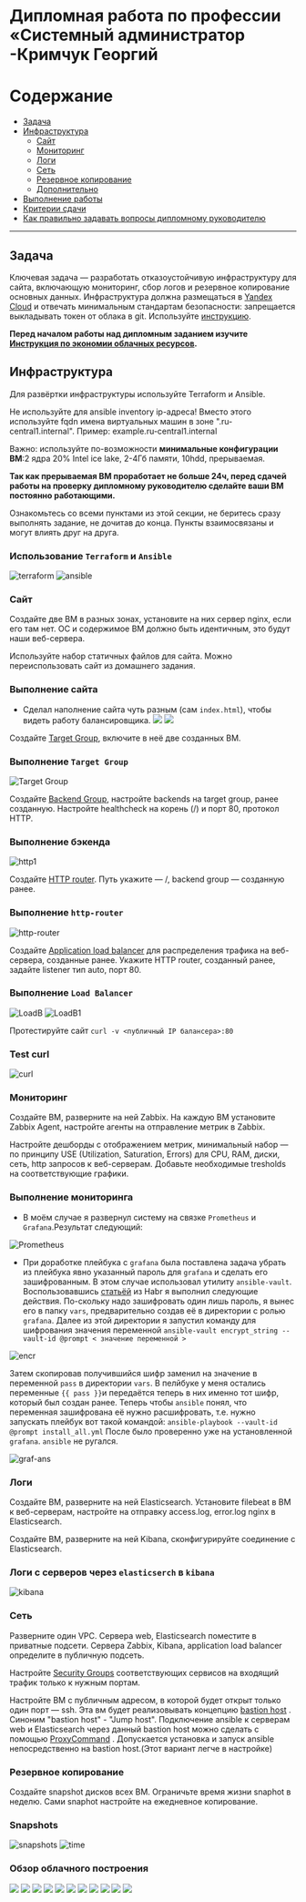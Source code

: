#  Дипломная работа по профессии «Системный администратор -Кримчук Георгий
Содержание
==========
* [Задача](#Задача)
* [Инфраструктура](#Инфраструктура)
    * [Сайт](#Сайт)
    * [Мониторинг](#Мониторинг)
    * [Логи](#Логи)
    * [Сеть](#Сеть)
    * [Резервное копирование](#Резервное-копирование)
    * [Дополнительно](#Дополнительно)
* [Выполнение работы](#Выполнение-работы)
* [Критерии сдачи](#Критерии-сдачи)
* [Как правильно задавать вопросы дипломному руководителю](#Как-правильно-задавать-вопросы-дипломному-руководителю) 

---------

## Задача
Ключевая задача — разработать отказоустойчивую инфраструктуру для сайта, включающую мониторинг, сбор логов и резервное копирование основных данных. Инфраструктура должна размещаться в [Yandex Cloud](https://cloud.yandex.com/) и отвечать минимальным стандартам безопасности: запрещается выкладывать токен от облака в git. Используйте [инструкцию](https://cloud.yandex.ru/docs/tutorials/infrastructure-management/terraform-quickstart#get-credentials).

**Перед началом работы над дипломным заданием изучите [Инструкция по экономии облачных ресурсов](https://github.com/netology-code/devops-materials/blob/master/cloudwork.MD).**

## Инфраструктура
Для развёртки инфраструктуры используйте Terraform и Ansible.  

Не используйте для ansible inventory ip-адреса! Вместо этого используйте fqdn имена виртуальных машин в зоне ".ru-central1.internal". Пример: example.ru-central1.internal  

Важно: используйте по-возможности **минимальные конфигурации ВМ**:2 ядра 20% Intel ice lake, 2-4Гб памяти, 10hdd, прерываемая. 

**Так как прерываемая ВМ проработает не больше 24ч, перед сдачей работы на проверку дипломному руководителю сделайте ваши ВМ постоянно работающими.**

Ознакомьтесь со всеми пунктами из этой секции, не беритесь сразу выполнять задание, не дочитав до конца. Пункты взаимосвязаны и могут влиять друг на друга.

### Использование `Terraform` и `Ansible`

![terraform](https://github.com/George210890/sys-diplom/blob/main/inst-terraform.png)
![ansible](https://github.com/George210890/sys-diplom/blob/main/ansible-ping.png)

### Сайт
Создайте две ВМ в разных зонах, установите на них сервер nginx, если его там нет. ОС и содержимое ВМ должно быть идентичным, это будут наши веб-сервера.

Используйте набор статичных файлов для сайта. Можно переиспользовать сайт из домашнего задания.

### Выполнение сайта 

 - Сделал наполнение сайта чуть разным (сам `index.html`), чтобы видеть работу балансировщика.
![](https://github.com/George210890/sys-diplom/blob/main/scr-web1.png)
![](https://github.com/George210890/sys-diplom/blob/main/scr-web2.png)

Создайте [Target Group](https://cloud.yandex.com/docs/application-load-balancer/concepts/target-group), включите в неё две созданных ВМ.

### Выполнение `Target Group`

![Target Group](https://github.com/George210890/sys-diplom/blob/main/target-group.png)

Создайте [Backend Group](https://cloud.yandex.com/docs/application-load-balancer/concepts/backend-group), настройте backends на target group, ранее созданную. Настройте healthcheck на корень (/) и порт 80, протокол HTTP.

### Выполнение бэкенда
![http1](https://github.com/George210890/sys-diplom/blob/main/http-router1.png)

Создайте [HTTP router](https://cloud.yandex.com/docs/application-load-balancer/concepts/http-router). Путь укажите — /, backend group — созданную ранее.

### Выполнение `http-router`

![http-router](https://github.com/George210890/sys-diplom/blob/main/http-router.png)

Создайте [Application load balancer](https://cloud.yandex.com/en/docs/application-load-balancer/) для распределения трафика на веб-сервера, созданные ранее. Укажите HTTP router, созданный ранее, задайте listener тип auto, порт 80.

### Выполнение `Load Balancer`

![LoadB](https://github.com/George210890/sys-diplom/blob/main/load-balabcer.png)
![LoadB1](https://github.com/George210890/sys-diplom/blob/main/load-b-1.png)


Протестируйте сайт
`curl -v <публичный IP балансера>:80` 

### Test curl
![curl](https://github.com/George210890/sys-diplom/blob/main/curl.png)

### Мониторинг
Создайте ВМ, разверните на ней Zabbix. На каждую ВМ установите Zabbix Agent, настройте агенты на отправление метрик в Zabbix. 

Настройте дешборды с отображением метрик, минимальный набор — по принципу USE (Utilization, Saturation, Errors) для CPU, RAM, диски, сеть, http запросов к веб-серверам. Добавьте необходимые tresholds на соответствующие графики.

### Выполнение мониторинга

- В моём случае я развернул систему на связке `Prometheus` и `Grafana`.Результат следующий:


![Prometheus](https://github.com/George210890/sys-diplom/blob/main/prometheus-node-exporter.png)

- При доработке плейбука с `grafana` была поставлена задача убрать из плейбука явно указанный пароль для `grafana` и сделать его зашифрованным. В этом случае использовал утилиту `ansible-vault`. Воспользовавшись [статьёй](https://habr.com/ru/companies/otus/articles/722106/) из Habr я выполнил следующие действия. По-скольку надо зашифровать один лишь пароль, я вынес его в папку `vars`, предварительно создав её в директории с ролью `grafana`. Далее из этой директории я запустил команду для шифрования значения переменной `ansible-vault encrypt_string --vault-id @prompt < значение переменной >` 

![encr](scr/encr.png) 

Затем скопировав получившийся шифр заменил на значение в переменной `pass` в директории `vars`. В пелйбуке у меня остались переменные `{{ pass }}`и передаётся теперь в них именно тот шифр, который был создан ранее. Теперь чтобы `ansible` понял, что переменная зашифрована её нужно расшифровать, т.е. нужно запускать плейбук вот такой командой: `ansible-playbook --vault-id @prompt install_all.yml` После было проверенно уже на установленной `grafana`. `ansible` не ругался.

![graf-ans](scr/graf-ans.png)


### Логи
Cоздайте ВМ, разверните на ней Elasticsearch. Установите filebeat в ВМ к веб-серверам, настройте на отправку access.log, error.log nginx в Elasticsearch.

Создайте ВМ, разверните на ней Kibana, сконфигурируйте соединение с Elasticsearch.

### Логи с серверов через `elasticserch` в `kibana`

![kibana](scr/kibana-logs.png)


### Сеть
Разверните один VPC. Сервера web, Elasticsearch поместите в приватные подсети. Сервера Zabbix, Kibana, application load balancer определите в публичную подсеть.

Настройте [Security Groups](https://cloud.yandex.com/docs/vpc/concepts/security-groups) соответствующих сервисов на входящий трафик только к нужным портам.

Настройте ВМ с публичным адресом, в которой будет открыт только один порт — ssh.  Эта вм будет реализовывать концепцию  [bastion host]( https://cloud.yandex.ru/docs/tutorials/routing/bastion) . Синоним "bastion host" - "Jump host". Подключение  ansible к серверам web и Elasticsearch через данный bastion host можно сделать с помощью  [ProxyCommand](https://docs.ansible.com/ansible/latest/network/user_guide/network_debug_troubleshooting.html#network-delegate-to-vs-proxycommand) . Допускается установка и запуск ansible непосредственно на bastion host.(Этот вариант легче в настройке)

### Резервное копирование
Создайте snapshot дисков всех ВМ. Ограничьте время жизни snaphot в неделю. Сами snaphot настройте на ежедневное копирование.

### Snapshots

![snapshots](scr/snapshots.png)
![time](scr/snap2.png)

### Обзор облачного построения

![](scr/disc-vm-ya.png)
![](scr/http-router1.png)
![](scr/ip-addr-ya.png)
![](scr/net-ya.png)
![](scr/route-tabl-ya.png)
![](scr/security-group-ya.png)
![](scr/subnet-ya.png)
![](scr/vm-ya.png)
![](scr/zone-vpc-1.png)
![](scr/zone-vpc.png)
![](scr/zone-ya.png)
